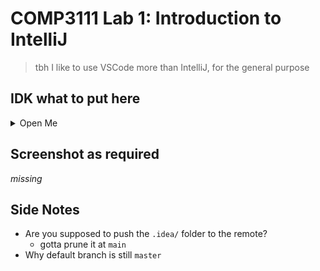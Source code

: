 # COMP3111 Lab 1: Introduction to IntelliJ
> tbh I like to use VSCode more than IntelliJ, for the general purpose

## IDK what to put here
<details>
    <summary>Open Me</summary>

Here's your flag: `firebUwUI{fake_fl4g_by_th1k4n}`
</details>

## Screenshot as required
_missing_

## Side Notes
- Are you supposed to push the `.idea/` folder to the remote?
  - gotta prune it at `main`
- Why default branch is still `master`

